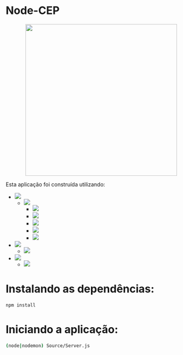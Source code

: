 # Node-CEP
<p align="center">
<img src="https://nodejs.org/static/images/logos/nodejs-new-pantone-black.svg" width="400px"></p>

Esta aplicação foi construída utilizando:

- <img src="https://img.shields.io/static/v1?label=Javascript&message=Functions&color=important">

    - <img src="https://img.shields.io/static/v1?label=Node.JS&message=v14.16.0&color=brightgreen">

        - <img src="https://img.shields.io/static/v1?label=Express&message=v4.17.1&color=brightgreen">
        - <img src="https://img.shields.io/static/v1?label=Express-Flash&message=v0.0.2&color=brightgreen">
        - <img src="https://img.shields.io/static/v1?label=Express-Session&message=v1.17.2&color=brightgreen">
        - <img src="https://img.shields.io/static/v1?label=Cookie-Parser&message=v1.4.5&color=brightgreen">
        - <img src="https://img.shields.io/static/v1?label=String-Format&message=v2.0.0&color=brightgreen">


- <img src="https://img.shields.io/static/v1?label=Template&message=Engine&color=important">

    - <img src="https://img.shields.io/static/v1?label=EJS&message=v3.1.6&color=brightgreen">

- <img src="https://img.shields.io/static/v1?label=Request&message=Manager&color=important">

    - <img src="https://img.shields.io/static/v1?label=Axios&message=v0.21.1&color=brightgreen">

# Instalando as dependências:
```bash
npm install
```
# Iniciando a aplicação:
```bash
(node|nodemon) Source/Server.js
```

